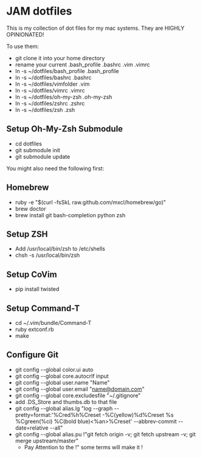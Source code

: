# JAM dotfiles

This is my collection of dot files for my mac systems.
They are HIGHLY OPINIONATED!

To use them:

* git clone it into your home directory
* rename your current .bash_profile .bashrc .vim .vimrc
* ln -s ~/dotfiles/bash_profile .bash_profile
* ln -s ~/dotfiles/bashrc .bashrc
* ln -s ~/dotfiles/vimfolder .vim
* ln -s ~/dotfiles/vimrc .vimrc
* ln -s ~/dotfiles/oh-my-zsh .oh-my-zsh
* ln -s ~/dotfiles/zshrc .zshrc
* ln -s ~/dotfiles/zsh .zsh

## Setup Oh-My-Zsh Submodule
* cd dotfiles
* git submodule init
* git submodule update


You might also need the following first:

## Homebrew
* ruby -e "$(curl -fsSkL raw.github.com/mxcl/homebrew/go)"
* brew doctor
* brew install git bash-completion python zsh
## Setup ZSH
* Add /usr/local/bin/zsh to /etc/shells
* chsh -s /usr/local/bin/zsh
## Setup CoVim
* pip install twisted
## Setup Command-T
* cd ~/.vim/bundle/Command-T
* ruby extconf.rb
* make
## Configure Git
* git config --global color.ui auto
* git config --global core.autocrlf input
* git config --global user.name "Name"
* git config --global user.email "name@domain.com"
* git config --global core.excludesfile "~/.gitignore"
* add .DS_Store and thumbs.db to that file
* git config --global alias.lg "log --graph --pretty=format:'%Cred%h%Creset -%C(yellow)%d%Creset %s %Cgreen(%ci) %C(bold blue)<%an>%Creset' --abbrev-commit --date=relative --all"
* git config --global alias.pu !"git fetch origin -v; git fetch upstream -v; git merge upstream/master"
  * Pay Attention to the !" some terms will make it !
